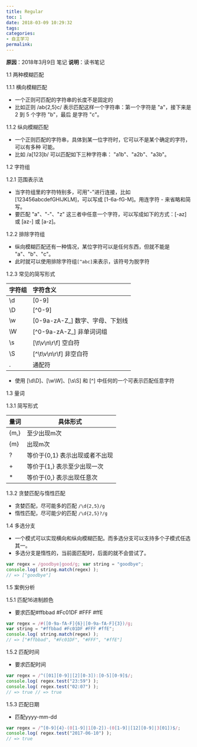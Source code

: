 ```yaml
---
title: Regular
toc: 1
date: 2018-03-09 10:29:32
tags:
categories:
- 自主学习
permalink:
---
```

**原因**：2018年3月9日 笔记
**说明**：读书笔记

<!-- more -->

1.1 两种模糊匹配

1.1.1 横向模糊匹配

- 一个正则可匹配的字符串的长度不是固定的
- 比如正则 /ab{2,5}c/ 表示匹配这样一个字符串：第一个字符是 "a"，接下来是 2 到 5 个字符 "b"，最后 是字符 "c"。

1.1.2 纵向模糊匹配

- 一个正则匹配的字符串，具体到某一位字符时，它可以不是某个确定的字符，可以有多种 可能。
- 比如 /a[123]b/ 可以匹配如下三种字符串： "a1b"、"a2b"、"a3b"。



1.2 字符组

1.2.1 范围表示法

- 当字符组里的字符特别多，可用"-"进行连接，比如 [123456abcdefGHIJKLM]，可以写成 [1-6a-fG-M]。用连字符 - 来省略和简写。
- 要匹配 "a"、"-"、"z" 这三者中任意一个字符，可以写成如下的方式：[-az] 或 [az-] 或 [a\-z]。

1.2.2 排除字符组

- 纵向模糊匹配还有一种情况，某位字符可以是任何东西，但就不能是 "a"、"b"、"c"。
- 此时就可以使用排除字符组`[^abc]`来表示，该符号为脱字符

1.2.3 常见的简写形式

| 字符组 | 字符含义                        |
| :----- | :------------------------------ |
| \d     | [0-9]                           |
| \D     | [^0-9]                          |
| \w     | [0-9a-zA-Z_] 数字、字母、下划线 |
| \W     | [^0-9a-zA-Z_] 非单词词组        |
| \s     | [\t\v\n\r\f] 空白符             |
| \S     | [^\t\v\n\r\f] 非空白符          |
| .      | 通配符                          |

- 使用 [\d\D]、[\w\W]、[\s\S] 和 [^] 中任何的一个可表示匹配任意字符

1.3 量词

1.3.1 简写形式

| 量词 | 具体形式                       |
| ---- | ------------------------------ |
| {m,} | 至少出现m次                    |
| {m}  | 出现m次                        |
| ?    | 等价于{0,1} 表示出现或者不出现 |
| +    | 等价于{1,} 表示至少出现一次    |
| *    | 等价于{0,} 表示出现任意次      |

1.3.2 贪婪匹配与惰性匹配

- 贪婪匹配，尽可能多的匹配 `/\d{2,5}/g`
- 惰性匹配，尽可能少的匹配 `/\d{2,5}?/g`

1.4 多选分支

- 一个模式可以实现横向和纵向模糊匹配。而多选分支可以支持多个子模式任选其一。
- 多选分支是惰性的，当前面匹配时，后面的就不会尝试了。

```js
var regex = /goodbye|good/g; var string = "goodbye";
console.log( string.match(regex) );
// => ["goodbye"]
```

1.5 案例分析

1.5.1 匹配16进制颜色

- 要求匹配#ffbbad #Fc01DF #FFF #ffE

```js
var regex = /#([0-9a-fA-F]{6}|[0-9a-fA-F]{3})/g;
var string = "#ffbbad #Fc01DF #FFF #ffE";
console.log( string.match(regex) );
// => ["#ffbbad", "#Fc01DF", "#FFF", "#ffE"]
```

1.5.2 匹配时间

-  要求匹配时间

```js
var regex = /^([01][0-9]|[2][0-3]):[0-5][0-9]$/;
console.log( regex.test("23:59") );
console.log( regex.test("02:07") );
// => true // => true
```

  1.5.3 匹配日期

- 匹配yyyy-mm-dd

```js
var regex = /^[0-9]{4}-(0[1-9]|1[0-2])-(0[1-9]|[12][0-9]|3[01])$/; 
console.log( regex.test("2017-06-10") );
// => true
```

